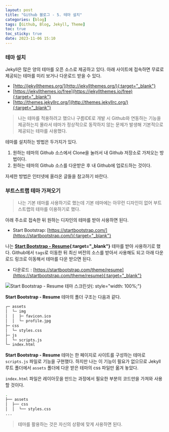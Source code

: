 ```yaml
---
layout: post
title: "Github 블로그 - 5. 테마 설치"
categories: [blog]
tags: [Github, Blog, Jekyll, Theme]
toc: true
toc_sticky: true
date: 2023-11-06 15:10
---
```


### 테마 설치

Jekyll은 많은 양의 테마를 오픈 소스로 제공하고 있다. 아래 사이트에 접속하면 무료로 제공되는 테마를 미리 보거나 다운로드 받을 수 있다.

* [http://jekyllthemes.org/](http://jekyllthemes.org/){:target="_blank"}
* [https://jekyllthemes.io/free](https://jekyllthemes.io/free){:target="_blank"}
* [http://themes.jekyllrc.org/](http://themes.jekyllrc.org/){:target="_blank"}

> 나는 테마를 적용하려고 했으나 구름IDE로 개발 시 Github와 연동하는 기능을 제공하는지 몰라서 테마가 정상적으로 동작하지 않는 문제가 발생해 기본적으로 제공되는 테마를 사용했다.

테마를 설치하는 방법은 두가지가 있다.

1. 원하는 테마의 Github 소스에서 Clone을 눌러서 내 Github 저장소로 가져오는 방법이다.
2. 원하는 테마의 Github 소스를 다운받은 후 내 Github에 업로드하는 것이다.

자세한 방법은 인터넷에 올라온 글들을 참고하기 바란다.

### 부트스트랩 테마 가져오기

> 나는 기본 테마를 사용하기로 했는데 기본 테마에는 아무런 디자인이 없어 부트스트랩의 테마를 이용하기로 했다.

아래 주소로 접속한 뒤 원하는 디자인의 테마를 받아 사용하면 된다.

* Start Bootstrap: [https://startbootstrap.com/](https://startbootstrap.com/){:target="_blank"}

나는 **[Start Bootstrap - Resume](https://github.com/startbootstrap/startbootstrap-resume){:target="_blank"}** 테마를 받아 사용하기로 했다. Github에서 `tags`로 이동한 뒤 최신 버전의 소스를 받아서 사용해도 되고 아래 다운로드 링크로 이동해서 테마를 다운 받으면 된다.

* 다운로드 : [https://startbootstrap.com/theme/resume](https://startbootstrap.com/theme/resume){:target="_blank"}

![Start Bootstrap - Resume 테마 스크린샷](https://camo.githubusercontent.com/881340bcf6fb402410fc7fe0f6f4339c5bd80d377ee7b38743211407a1b8f291/68747470733a2f2f6173736574732e7374617274626f6f7473747261702e636f6d2f696d672f73637265656e73686f74732f7468656d65732f726573756d652e706e67){: style="width: 100%;"}

**Start Bootstrap - Resume** 테마의 폴더 구조는 다음과 같다.

```bash
┌─ assets
│  └─ img
│  │  ├─ favicon.ico
│  │  └─ profile.jpg
├─ css
│  └─ styles.css
├─ js
│  └─ scripts.js
└─ index.html
```

**Start Bootstrap - Resume** 테마는 한 페이지로 사이트를 구성하는 테마로 `scripts.js` 파일로 기능을 구현했다. 하지만 나는 이 기능이 필요가 없으므로 Jekyll 루트 폴더에서 `assets` 폴더에 다운 받은 테마의 css 파일만 옮겨 놓았다.

`index.html` 파일은 레이아웃을 만드는 과정에서 필요한 부분의 코드만을 가져와 사용할 것이다.

```bash
.
├── assets
│  ├── css
│  │  └── styles.css
...
```

> 테마를 활용하는 것은 자신의 상황에 맞게 사용하면 된다.
